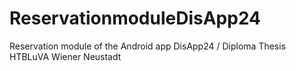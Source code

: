 # ReservationmoduleDisApp24
Reservation module of the Android app DisApp24 / Diploma Thesis HTBLuVA Wiener Neustadt
